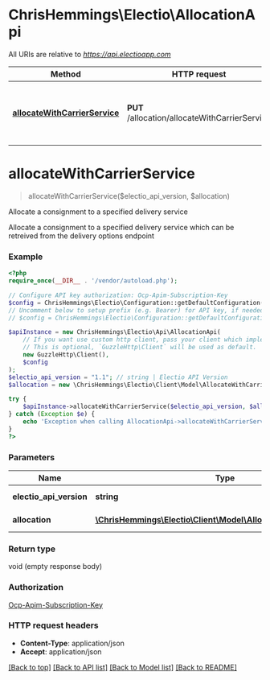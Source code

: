 # ChrisHemmings\Electio\AllocationApi

All URIs are relative to *https://api.electioapp.com*

Method | HTTP request | Description
------------- | ------------- | -------------
[**allocateWithCarrierService**](AllocationApi.md#allocateWithCarrierService) | **PUT** /allocation/allocateWithCarrierService | Allocate a consignment to a specified delivery service


# **allocateWithCarrierService**
> allocateWithCarrierService($electio_api_version, $allocation)

Allocate a consignment to a specified delivery service

Allocate a consignment to a specified delivery service which  can be retreived from the delivery options endpoint

### Example
```php
<?php
require_once(__DIR__ . '/vendor/autoload.php');

// Configure API key authorization: Ocp-Apim-Subscription-Key
$config = ChrisHemmings\Electio\Configuration::getDefaultConfiguration()->setApiKey('Ocp-Apim-Subscription-Key', 'YOUR_API_KEY');
// Uncomment below to setup prefix (e.g. Bearer) for API key, if needed
// $config = ChrisHemmings\Electio\Configuration::getDefaultConfiguration()->setApiKeyPrefix('Ocp-Apim-Subscription-Key', 'Bearer');

$apiInstance = new ChrisHemmings\Electio\Api\AllocationApi(
    // If you want use custom http client, pass your client which implements `GuzzleHttp\ClientInterface`.
    // This is optional, `GuzzleHttp\Client` will be used as default.
    new GuzzleHttp\Client(),
    $config
);
$electio_api_version = "1.1"; // string | Electio API Version
$allocation = new \ChrisHemmings\Electio\Client\Model\AllocateWithCarrierService(); // \ChrisHemmings\Electio\Client\Model\AllocateWithCarrierService | Consignment to create

try {
    $apiInstance->allocateWithCarrierService($electio_api_version, $allocation);
} catch (Exception $e) {
    echo 'Exception when calling AllocationApi->allocateWithCarrierService: ', $e->getMessage(), PHP_EOL;
}
?>
```

### Parameters

Name | Type | Description  | Notes
------------- | ------------- | ------------- | -------------
 **electio_api_version** | **string**| Electio API Version | [default to 1.1]
 **allocation** | [**\ChrisHemmings\Electio\Client\Model\AllocateWithCarrierService**](../Model/AllocateWithCarrierService.md)| Consignment to create | [optional]

### Return type

void (empty response body)

### Authorization

[Ocp-Apim-Subscription-Key](../../README.md#Ocp-Apim-Subscription-Key)

### HTTP request headers

 - **Content-Type**: application/json
 - **Accept**: application/json

[[Back to top]](#) [[Back to API list]](../../README.md#documentation-for-api-endpoints) [[Back to Model list]](../../README.md#documentation-for-models) [[Back to README]](../../README.md)

